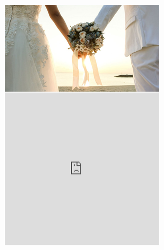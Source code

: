 
<img src="https://raw.githubusercontent.com/GabrielCaz/Moment-Of-Love/4086a9f3055de2bdffa686509eaa051325696f86/couple-mariage-exigences.jpg" > 
     
<div class="embed-container">
<iframe src="https://tally.so/embed/mOzqMn?hideTitle=0&alignLeft=1" width="100%" height="500" frameborder="0" marginheight="0" marginwidth="0" title="Quel est votre régime alimentaire"></iframe>
</div>

<Script src="http://code.jquery.com/jquery-1.4.2.min.js"></script>
<Script> var x = document.getElementsByClassName("site-footer-credits");
setTimeout(() => { x[0].remove(); }, 10);
</Script>
